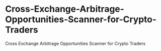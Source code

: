 # Cross-Exchange-Arbitrage-Opportunities-Scanner-for-Crypto-Traders
Cross Exchange Arbitrage Opportunities Scanner for Crypto Traders
